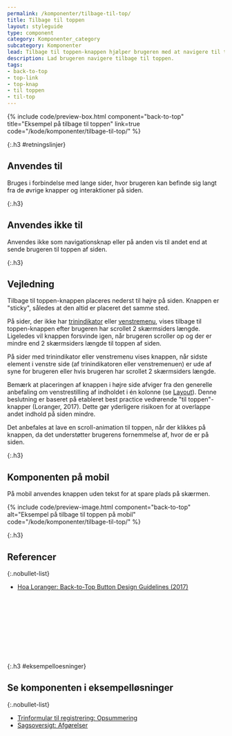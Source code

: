 ```yaml
---
permalink: /komponenter/tilbage-til-top/
title: Tilbage til toppen
layout: styleguide
type: component
category: Komponenter_category
subcategory: Komponenter
lead: Tilbage til toppen-knappen hjælper brugeren med at navigere til toppen af en lang side på en let måde uden at miste overblikket. 
description: Lad brugeren navigere tilbage til toppen.
tags:
- back-to-top
- top-link
- top-knap
- til toppen
- til-top
---
```


{% include code/preview-box.html component="back-to-top" title="Eksempel på tilbage til toppen" link=true code="/kode/komponenter/tilbage-til-top/" %}

{:.h3 #retningslinjer}
## Anvendes til

Bruges i forbindelse med lange sider, hvor brugeren kan befinde sig langt fra de øvrige knapper og interaktioner på siden.

{:.h3}
## Anvendes ikke til

Anvendes ikke som navigationsknap eller på anden vis til andet end at sende brugeren til toppen af siden. 

{:.h3}
## Vejledning

Tilbage til toppen-knappen placeres nederst til højre på siden. Knappen er "sticky", således at den altid er placeret det samme sted.

På sider, der ikke har <a href="/komponenter/trinindikator/">trinindikator</a> eller <a href="/komponenter/venstremenu/">venstremenu</a>, vises tilbage til toppen-knappen efter brugeren har scrollet 2 skærmsiders længde. Ligeledes vil knappen forsvinde igen, når brugeren scroller op og der er mindre end 2 skærmsiders længde til toppen af siden. 

På sider med trinindikator eller venstremenu vises knappen, når sidste element i venstre side (af trinindikatoren eller venstremenuen) er ude af syne for brugeren eller hvis brugeren har scrollet 2 skærmsiders længde.

Bemærk at placeringen af knappen i højre side afviger fra den generelle anbefaling om venstrestilling af indholdet i én kolonne (se <a href="/design/layout/">Layout</a>). Denne beslutning er baseret på etableret best practice vedrørende "til toppen"-knapper (Loranger, 2017). Dette gør yderligere risikoen for at overlappe andet indhold på siden mindre.

Det anbefales at lave en scroll-animation til toppen, når der klikkes på knappen, da det understøtter brugerens fornemmelse af, hvor de er på siden.

{:.h3}
## Komponenten på mobil

På mobil anvendes knappen uden tekst for at spare plads på skærmen. 

{% include code/preview-image.html component="back-to-top" alt="Eksempel på tilbage til toppen på mobil" code="/kode/komponenter/tilbage-til-top/" %}

{:.h3}
## Referencer

{:.nobullet-list}
- <a href="https://www.nngroup.com/articles/back-to-top/" target="_blank" class="icon-link">Hoa Loranger: Back-to-Top Button Design Guidelines (2017)<svg class="icon-svg" focusable="false" aria-hidden="true"><use xlink:href="#open-in-new"></use></svg></a>

{:.h3 #eksempelloesninger}
## Se komponenten i eksempelløsninger

{:.nobullet-list}
- <a href="/pages/eksempler/trinformular-til-registrering/registrering-6/?r={{page.permalink}}%23eksempelloesninger" title="Vis eksempel 'Trinformular til registrering: Opsummering'">Trinformular til registrering: Opsummering</a>
- <a href="/pages/eksempler/sagsoversigt/find-sag/sagsnr-123456789/afgoerelser//?r={{page.permalink}}%23eksempelloesninger" title="Vis eksempel 'Sagsoversigt: Afgørelser'">Sagsoversigt: Afgørelser</a>
